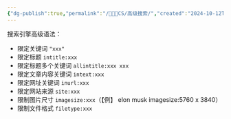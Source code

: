 ```yaml
---
{"dg-publish":true,"permalink":"/🧑🏻‍💻CS/高级搜索/","created":"2024-10-12T10:25:34.000+08:00","updated":"2024-10-12T10:25:34.000+08:00"}
---
```


搜索引擎高级语法：
- 限定关键词 `"xxx"`
- 限定标题 `intitle:xxx`
- 限定标题多个关键词 `allintitle:xxx xxx`
- 限定文章内容关键词 `intext:xxx`
- 限定网址关键词 `inurl:xxx`
- 限定网站来源 `site:xxx`
- 限制图片尺寸 `imagesize:xxx`（【例】 elon musk imagesize:5760 x 3840）
- 限制文件格式 `filetype:xxx`